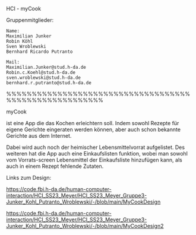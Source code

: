 HCI - myCook 

Gruppenmitglieder:

    Name:
    Maximilian Junker
    Robin Köhl 
    Sven Wroblewski
    Bernhard Ricardo Putranto 

    Mail:
    Maximilian.Junker@stud.h-da.de
    Robin.c.Koehl@stud.h-da.de
    sven.wroblewski@stud.h-da.de
    bernhard.r.putranto@stud.h-da.de

%%%%%%%%%%%%%%%%%%%%%%%%%%%%%%%%%%%%%%%%%%%%%%%%%%%%%%%


myCook

ist eine App die das Kochen erleichtern soll. Indem sowohl Rezepte für eigene Gerichte 
eingeraten werden können, aber auch schon bekannte Gerichte aus dem Internet.

Dabei wird auch noch der heimischer Lebensmittelvorrat aufgelistet. Des weiteren hat die App
auch eine Einkaufslisten funktion, wobei man sowohl vom Vorrats-screen Lebensmittel der Einkaufsliste hinzufügen kann,
als auch in einem Rezept fehlende Zutaten.

Links zum Design:

https://code.fbi.h-da.de/human-computer-interaction/HCI_SS23_Meyer/HCI_SS23_Meyer_Gruppe3-Junker_Kohl_Putranto_Wroblewski/-/blob/main/MyCookDesign

https://code.fbi.h-da.de/human-computer-interaction/HCI_SS23_Meyer/HCI_SS23_Meyer_Gruppe3-Junker_Kohl_Putranto_Wroblewski/-/blob/main/MyCookDesign2
